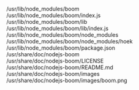 /usr/lib/node\_modules/boom  
/usr/lib/node\_modules/boom/index.js  
/usr/lib/node\_modules/boom/lib  
/usr/lib/node\_modules/boom/lib/index.js  
/usr/lib/node\_modules/boom/node\_modules  
/usr/lib/node\_modules/boom/node\_modules/hoek  
/usr/lib/node\_modules/boom/package.json  
/usr/share/doc/nodejs-boom  
/usr/share/doc/nodejs-boom/LICENSE  
/usr/share/doc/nodejs-boom/README.md  
/usr/share/doc/nodejs-boom/images  
/usr/share/doc/nodejs-boom/images/boom.png  
